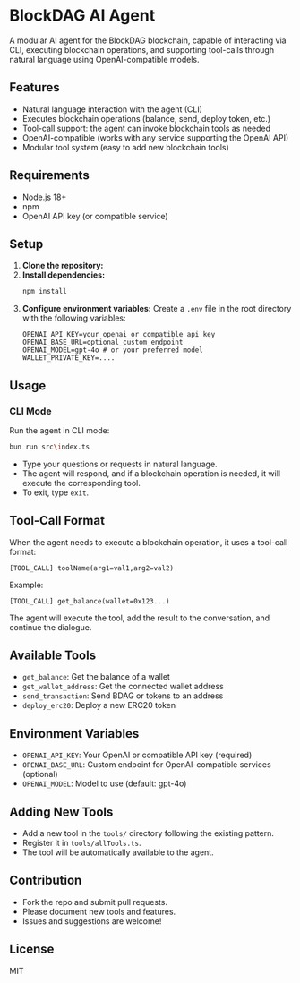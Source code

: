 # BlockDAG AI Agent

A modular AI agent for the BlockDAG blockchain, capable of interacting via CLI, executing blockchain operations, and supporting tool-calls through natural language using OpenAI-compatible models.

## Features
- Natural language interaction with the agent (CLI)
- Executes blockchain operations (balance, send, deploy token, etc.)
- Tool-call support: the agent can invoke blockchain tools as needed
- OpenAI-compatible (works with any service supporting the OpenAI API)
- Modular tool system (easy to add new blockchain tools)

## Requirements
- Node.js 18+
- npm
- OpenAI API key (or compatible service)

## Setup
1. **Clone the repository:**
2. **Install dependencies:**
   ```bash
   npm install
   ```
3. **Configure environment variables:**
   Create a `.env` file in the root directory with the following variables:
   ```env
   OPENAI_API_KEY=your_openai_or_compatible_api_key
   OPENAI_BASE_URL=optional_custom_endpoint
   OPENAI_MODEL=gpt-4o # or your preferred model
   WALLET_PRIVATE_KEY=....
   ```

## Usage

### CLI Mode
Run the agent in CLI mode:
```bash
bun run src\index.ts
```
- Type your questions or requests in natural language.
- The agent will respond, and if a blockchain operation is needed, it will execute the corresponding tool.
- To exit, type `exit`.


## Tool-Call Format
When the agent needs to execute a blockchain operation, it uses a tool-call format:
```
[TOOL_CALL] toolName(arg1=val1,arg2=val2)
```
Example:
```
[TOOL_CALL] get_balance(wallet=0x123...)
```
The agent will execute the tool, add the result to the conversation, and continue the dialogue.

## Available Tools
- `get_balance`: Get the balance of a wallet
- `get_wallet_address`: Get the connected wallet address
- `send_transaction`: Send BDAG or tokens to an address
- `deploy_erc20`: Deploy a new ERC20 token

## Environment Variables
- `OPENAI_API_KEY`: Your OpenAI or compatible API key (required)
- `OPENAI_BASE_URL`: Custom endpoint for OpenAI-compatible services (optional)
- `OPENAI_MODEL`: Model to use (default: gpt-4o)

## Adding New Tools
- Add a new tool in the `tools/` directory following the existing pattern.
- Register it in `tools/allTools.ts`.
- The tool will be automatically available to the agent.

## Contribution
- Fork the repo and submit pull requests.
- Please document new tools and features.
- Issues and suggestions are welcome!

## License
MIT 